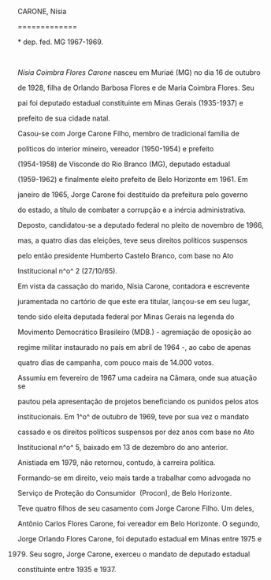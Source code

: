 CARONE, Nísia

=============



\* dep. fed. MG 1967-1969.



 



*Nísia Coimbra Flores Carone* nasceu em Muriaé (MG) no dia 16 de outubro

de 1928, filha de Orlando Barbosa Flores e de Maria Coimbra Flores. Seu

pai foi deputado estadual constituinte em Minas Gerais (1935-1937) e

prefeito de sua cidade natal.



Casou-se com Jorge Carone Filho, membro de tradicional família de

políticos do interior mineiro, vereador (1950-1954) e prefeito

(1954-1958) de Visconde do Rio Branco (MG), deputado estadual

(1959-1962) e finalmente eleito prefeito de Belo Horizonte em 1961. Em

janeiro de 1965, Jorge Carone foi destituído da prefeitura pelo governo

do estado, a título de combater a corrupção e a inércia administrativa.

Deposto, candidatou-se a deputado federal no pleito de novembro de 1966,

mas, a quatro dias das eleições, teve seus direitos políticos suspensos

pelo então presidente Humberto Castelo Branco, com base no Ato

Institucional n^o^ 2 (27/10/65).



Em vista da cassação do marido, Nísia Carone, contadora e escrevente

juramentada no cartório de que este era titular, lançou-se em seu lugar,

tendo sido eleita deputada federal por Minas Gerais na legenda do

Movimento Democrático Brasileiro (MDB.) - agremiação de oposição ao

regime militar instaurado no país em abril de 1964 -, ao cabo de apenas

quatro dias de campanha, com pouco mais de 14.000 votos.



Assumiu em fevereiro de 1967 uma cadeira na Câmara, onde sua atuação se

pautou pela apresentação de projetos beneficiando os punidos pelos atos

institucionais. Em 1^o^ de outubro de 1969, teve por sua vez o mandato

cassado e os direitos políticos suspensos por dez anos com base no Ato

Institucional n^o^ 5, baixado em 13 de dezembro do ano anterior.



Anistiada em 1979, não retornou, contudo, à carreira política.

Formando-se em direito, veio mais tarde a trabalhar como advogada no

Serviço de Proteção do Consumidor  (Procon), de Belo Horizonte.



Teve quatro filhos de seu casamento com Jorge Carone Filho. Um deles,

Antônio Carlos Flores Carone, foi vereador em Belo Horizonte. O segundo,

Jorge Orlando Flores Carone, foi deputado estadual em Minas entre 1975 e

1979. Seu sogro, Jorge Carone, exerceu o mandato de deputado estadual

constituinte entre 1935 e 1937.



 



